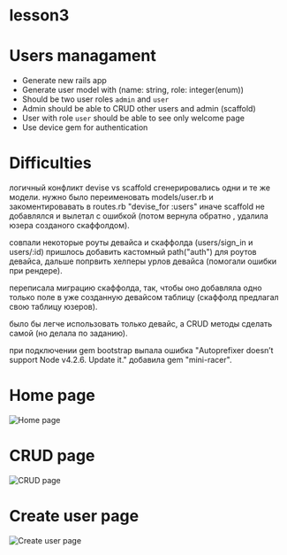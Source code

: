 # lesson3

Users managament
==

- Generate new rails app
- Generate user model with (name: string, role: integer(enum))
- Should be two user roles `admin` and `user`
- Admin should be able to CRUD other users and admin (scaffold)
- User with role `user` should be able to see only welcome page
- Use device gem for authentication

# Difficulties
 логичный конфликт devise vs scaffold  сгенерировались одни и те же модели. нужно было переименовать models/user.rb и 
 закоментировавать в routes.rb "devise_for :users" иначе scaffold не добавлялся и вылетал с ошибкой (потом вернула обратно
 , удалила юзера созданого скаффолдом). 
 
 совпали некоторые роуты девайса и скаффолда (users/sign_in и users/:id) пришлось добавить кастомный path("auth") для
 роутов девайса, дальше попрвить хелперы урлов девайса (помогали ошибки при рендере).
 
 переписала миграцию скаффолда, так, чтобы оно добавляла одно только поле в уже созданную девайсом таблицу (скаффолд 
 предлагал свою таблицу юзеров).
 
 было бы легче использовать только девайс, а CRUD методы сделать самой (но делала по заданию).
 
 при подключении gem bootstrap выпала ошибка "Autoprefixer doesn’t support Node v4.2.6. Update it." добавила gem "mini-racer".
 
 

# Home page
![Home page](https://preview.ibb.co/c8rF3L/1.png)

# CRUD page
![CRUD page](https://preview.ibb.co/hmSZhf/4.png)

# Create user page
![Create user page](https://preview.ibb.co/k4037f/3.png)
